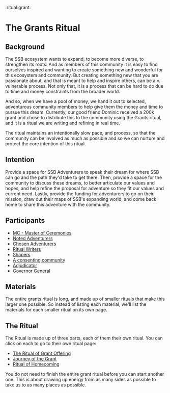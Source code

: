 :ritual:grant:

# The Grants Ritual

## Background

The SSB ecosystem wants to expand, to become more diverse, to strengthen its roots.  And as members of this community it is easy to find ourselves inspired and wanting to create something new and wonderful for this ecosystem and community.  But creating something new that you are passionate about, and that is meant to help and inspire others, can be a v. vulnerable process.  Not only that, it is a process that can be hard to do due to time and money constraints from the broader world.

And so, when we have a pool of money, we hand it out to selected, adventurous community members to help give them the money and time to pursue this dream.   Currently, our good friend Dominic received a 200k grant and chose to distribute this to the community using the Grants ritual, and it is a ritual we are writing and refining in real time.

The ritual maintains an intentionally slow pace, and process, so that the community can be involved as much as possible and so we can nurture and protect the core intention of this ritual. 

## Intention

Provide a space for SSB Adventurers to speak their dream for where SSB can go and the path they'd take to get there.  Then, provide a space for the community to discuss these dreams, to better articulate our values and hopes, and help refine the proposal for adventure so they fit our values and current need.  Lastly, provide the funding for adventurers to go on their mission, draw out their maps of SSB's expanding world, and come back home to share this adventure with the community.

## Participants

* [MC - Master of Ceremonies](/roles/mc)
* [Noted Adventurers](/roles/noted-adventurers)
* [Chosen Adventurers](/roles/chosen-adventurers) 
* [Ritual Writers](/roles/ritual-writer)
* [Shapers](/roles/shaper)
* [A consenting community](/roles/consenting-community)
* [Adjudicator](/roles/adjudicator)
* [Governor General](/roles/governor-general)

## Materials

The entire grants ritual is long, and made up of smaller rituals that make this larger one possible.  So instead of listing each material, we'll list the materials for each smaller ritual on its own page.

## The Ritual

The Ritual is made up of three parts, each of them their own ritual.  You can click on each to go to their own ritual page:

* [The Ritual of Grant Offering](/rituals/ritual-of-the-grant-offering)
* [Journey of the Grant](/rituals/journey-of-the-grant)
* [Ritual of Homecoming](/rituals/ritual-of-homecoming)

You do not need to finish the entire grant ritual before you can start another one.  This is about drawing up energy from as many sides as possible to take us to as many places as possible. 




